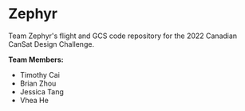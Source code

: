 # Zephyr
Team Zephyr's flight and GCS code repository for the 2022 Canadian CanSat Design Challenge.

**Team Members:**
- Timothy Cai
- Brian Zhou
- Jessica Tang
- Vhea He
 
